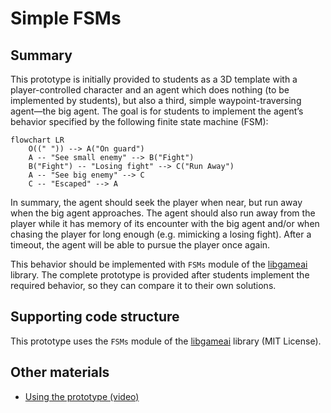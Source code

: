 # Simple FSMs

## Summary

This prototype is initially provided to students as a 3D template with a
player-controlled character and an agent which does nothing (to be implemented
by students), but also a third, simple waypoint-traversing agent—the big agent.
The goal is for students to implement the agent’s behavior specified by the
following finite state machine (FSM):

```mermaid
flowchart LR
    O((" ")) --> A("On guard")
    A -- "See small enemy" --> B("Fight")
    B("Fight") -- "Losing fight" --> C("Run Away")
    A -- "See big enemy" --> C
    C -- "Escaped" --> A
```

In summary, the agent should seek the player when near, but run away when the
big agent approaches. The agent should also run away from the player while it
has memory of its encounter with the big agent and/or when chasing the player
for long enough (e.g. mimicking a losing fight). After a timeout, the agent
will be able to pursue the player once again.

This behavior should be implemented with `FSMs` module of the [libgameai]
library. The complete prototype is provided after students implement the
required behavior, so they can compare it to their own solutions.

## Supporting code structure

This prototype uses the `FSMs` module of the [libgameai] library (MIT License).

## Other materials

- [Using the prototype (video)](https://youtu.be/eyRhgCQ4HWw)

[libgameai]:https://github.com/nunofachada/libgameai